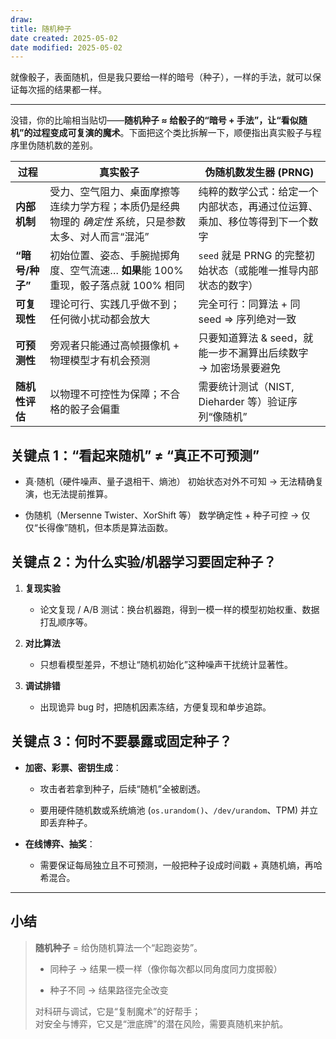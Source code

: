 ```yaml
---
draw:
title: 随机种子
date created: 2025-05-02
date modified: 2025-05-02
---
```


就像骰子，表面随机，但是我只要给一样的暗号（种子），一样的手法，就可以保证每次摇的结果都一样。

___

没错，你的比喻相当贴切——**随机种子 ≈ 给骰子的“暗号 + 手法”，让“看似随机”的过程变成可复演的魔术**。下面把这个类比拆解一下，顺便指出真实骰子与程序里伪随机数的差别。

|过程|真实骰子|伪随机数发生器 (PRNG)|
|---|---|---|
|**内部机制**|受力、空气阻力、桌面摩擦等连续力学方程；本质仍是经典物理的 _确定性_ 系统，只是参数太多、对人而言“混沌”|纯粹的数学公式：给定一个内部状态，再通过位运算、乘加、移位等得到下一个数字|
|**“暗号/种子”**|初始位置、姿态、手腕抛掷角度、空气流速… **如果**能 100% 重现，骰子落点就 100% 相同|`seed` 就是 PRNG 的完整初始状态（或能唯一推导内部状态的数字）|
|**可复现性**|理论可行、实践几乎做不到；任何微小扰动都会放大|完全可行：同算法 + 同 seed ⇒ 序列绝对一致|
|**可预测性**|旁观者只能通过高帧摄像机 + 物理模型才有机会预测|只要知道算法 & seed，就能一步不漏算出后续数字 → 加密场景要避免|
|**随机性评估**|以物理不可控性为保障；不合格的骰子会偏重|需要统计测试（NIST, Dieharder 等）验证序列“像随机”|

## 关键点 1：**“看起来随机” ≠ “真正不可预测”**

- 真·随机（硬件噪声、量子退相干、熵池）
    初始状态对外不可知 → 无法精确复演，也无法提前推算。
    
- 伪随机（Mersenne Twister、XorShift 等）
    数学确定性 + 种子可控 → 仅仅“长得像”随机，但本质是算法函数。
    

## 关键点 2：为什么实验/机器学习要固定种子？

1. **复现实验**
    
    - 论文复现 / A/B 测试：换台机器跑，得到一模一样的模型初始权重、数据打乱顺序等。
        
2. **对比算法**
    
    - 只想看模型差异，不想让“随机初始化”这种噪声干扰统计显著性。
        
3. **调试排错**
    
    - 出现诡异 bug 时，把随机因素冻结，方便复现和单步追踪。
        

## 关键点 3：何时不要暴露或固定种子？

- **加密、彩票、密钥生成**：
    
    - 攻击者若拿到种子，后续“随机”全被剧透。
        
    - 要用硬件随机数或系统熵池 (`os.urandom()`、`/dev/urandom`、TPM) 并立即丢弃种子。
        
- **在线博弈、抽奖**：
    
    - 需要保证每局独立且不可预测，一般把种子设成时间戳 + 真随机熵，再哈希混合。
        

---

## 小结

> **随机种子** = 给伪随机算法一个“起跑姿势”。
>
> - 同种子 → 结果一模一样（像你每次都以同角度同力度掷骰）
>
> - 种子不同 → 结果路径完全改变
>
>
> 对科研与调试，它是“复制魔术”的好帮手；  
> 对安全与博弈，它又是“泄底牌”的潜在风险，需要真随机来护航。
